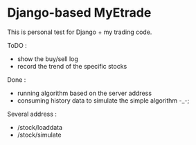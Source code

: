 Django-based MyEtrade
=====================

This is personal test for Django + my trading code.

ToDO :
* show the buy/sell log
* record the trend of the specific stocks

Done :
* running algorithm based on the server address
* consuming history data to simulate the simple algorithm -_-;

Several address :
* /stock/loaddata
* /stock/simulate
